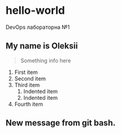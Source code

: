 # hello-world
DevOps лабораторна №1

## My name is Oleksii

>Something info here

1. First item
2. Second item
3. Third item
    1. Indented item
    2. Indented item
4. Fourth item


## New message from git bash.
